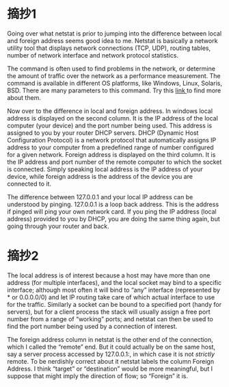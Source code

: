 # 摘抄1

Going over what netstat is prior to jumping into the difference between local and foreign address seems good idea to me. Netstat is basically a network utility tool that displays network connections (TCP, UDP), routing tables, number of network interface and network protocol statistics.

The command is often used to find problems in the network, or determine the amount of traffic over the network as a performance measurement. The command is available in different OS platforms, like Windows, Linux, Solaris, BSD. There are many parameters to this command. Try this [link ](https://en.wikipedia.org/wiki/Netstat)to find more about them.

Now over to the difference in local and foreign address. In windows local address is displayed on the second column. It is the IP address of the local computer (your device) and the port number being used. This address is assigned to you by your router DHCP servers. DHCP (Dynamic Host Configuration Protocol) is a network protocol that automatically assigns IP address to your computer from a predefined range of number configured for a given network. Foreign address is displayed on the third column. It is the IP address and port number of the remote computer to which the socket is connected. Simply speaking local address is the IP address of your device, while foreign address is the address of the device you are connected to it.

The difference between 127.0.0.1 and your local IP address can be understood by pinging. 127.0.0.1 is a loop back address. This is the address if pinged will ping your own network card. If you ping the IP address (local address) provided to you by DHCP, you are doing the same thing again, but going through your router and back.

# 摘抄2

The local address is of interest because a host may have more than one address (for multiple interfaces), and the local socket may bind to a specific interface; although most often it will bind to “any” interface (represented by * or 0.0.0.0/0) and let IP routing take care of which actual interface to use for the traffic. Similarly a socket can be bound to a specified port (handy for servers), but for a client process the stack will usually assign a free port number from a range of “working” ports; and netstat can then be used to find the port number being used by a connection of interest.

The foreign address column in netstat is the other end of the connection, which I called the “remote” end. But it could actually be on the same host, say a server process accessed by 127.0.0.1:<port>, in which case it is not *strictly* remote. To be nerdishly correct about it netstat labels the column Foreign Address. I think “target” or “destination” would be more meaningful, but I suppose that might imply the direction of flow; so “Foreign” it is.